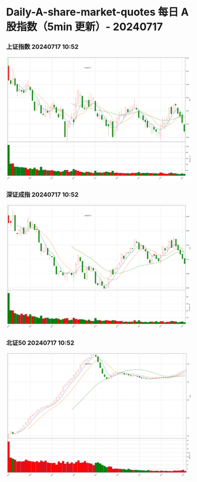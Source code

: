 
# Daily-A-share-market-quotes 每日 A 股指数（5min 更新）- 20240717

### 上证指数 20240717 10:52
![](./fig/2024/7/20240717-sh000001.png)

### 深证成指 20240717 10:52
![](./fig/2024/7/20240717-sz399001.png)

### 北证50 20240717 10:52
![](./fig/2024/7/20240717-bj899050.png)
